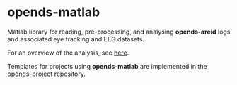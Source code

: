# opends-matlab

Matlab library for reading, pre-processing, and analysing **opends-areid** logs and associated eye tracking and EEG datasets.

For an overview of the analysis, see [here](https://docs.google.com/document/d/1Y7EXYPCT4p_7c9B9hal0Tlx_BzFB3Pv3TfV8HZLXm18/edit#heading=h.gbbdz9j5rk1u).

Templates for projects using **opends-matlab** are implemented in the [opends-project](opends-project) repository.
